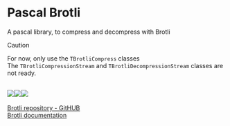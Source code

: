# Pascal Brotli

A pascal library, to compress and decompress with Brotli


> [!CAUTION]
>  For now, only use the `TBrotliCompress` classes\
>  The `TBrotliCompressionStream` and `TBrotliDecompressionStream` classes are not ready.

\
<a href=".\READMEPT.md"><img src="https://img.shields.io/badge/Traduzir-PT--BR-blue" /></a><a href=".\READMEES.md"><img src="https://img.shields.io/badge/Traducir-ES--ES-blue" /></a><a href=".\README.md"><img src="https://img.shields.io/badge/Translate-EN--US-blue" /></a>\
\
<a href="https://github.com/google/brotli/tree/master">Brotli repository - GitHUB</a>\
<a href="https://www.brotli.org">Brotli documentation</a>